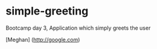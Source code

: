 # simple-greeting
Bootcamp day 3, Application which simply greets the user

[Meghan] (http://google.com)
